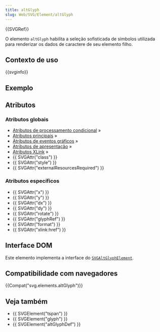 ```yaml
---
title: altGlyph
slug: Web/SVG/Element/altGlyph
---
```


{{SVGRef}}

O elemento `altGlyph` habilita a seleção sofisticada de símbolos utilizada para renderizar os dados de caractere de seu elemento filho.

## Contexto de uso

{{svginfo}}

## Exemplo

## Atributos

### Atributos globais

- [Atributos de processamento condicional](/pt-BR/SVG/Attribute#ConditionalProccessing) »
- [Atributos principais](/pt-BR/SVG/Attribute#Core) »
- [Atributos de eventos gráficos](/pt-BR/SVG/Attribute#GraphicalEvent) »
- [Atributos de apresentação](/pt-BR/SVG/Attribute#Presentation) »
- [Atributos XLink](/pt-BR/SVG/Attribute#XLink) »
- {{ SVGAttr("class") }}
- {{ SVGAttr("style") }}
- {{ SVGAttr("externalResourcesRequired") }}

### Atributos específicos

- {{ SVGAttr("x") }}
- {{ SVGAttr("y") }}
- {{ SVGAttr("dx") }}
- {{ SVGAttr("dy") }}
- {{ SVGAttr("rotate") }}
- {{ SVGAttr("glyphRef") }}
- {{ SVGAttr("format") }}
- {{ SVGAttr("xlink:href") }}

## Interface DOM

Este elemento implementa a interface do [`SVGAltGlyphElement`](/pt-BR/docs/Web/API/SVGAltGlyphElement).

## Compatibilidade com navegadores

{{Compat("svg.elements.altGlyph")}}

## Veja também

- {{ SVGElement("tspan") }}
- {{ SVGElement("glyph") }}
- {{ SVGElement("altGlyphDef") }}
